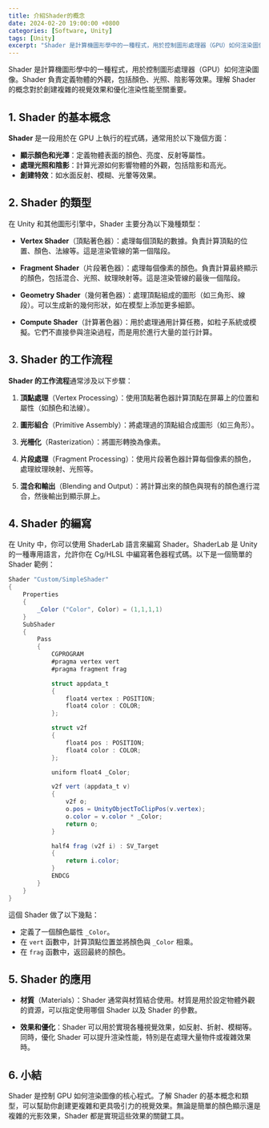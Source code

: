 ```yaml
---
title: 介紹Shader的概念
date: 2024-02-20 19:00:00 +0800
categories: [Software, Unity]
tags: [Unity] 
excerpt: "Shader 是計算機圖形學中的一種程式，用於控制圖形處理器（GPU）如何渲染圖像"
---
```


Shader 是計算機圖形學中的一種程式，用於控制圖形處理器（GPU）如何渲染圖像。Shader 負責定義物體的外觀，包括顏色、光照、陰影等效果。理解 Shader 的概念對於創建複雜的視覺效果和優化渲染性能至關重要。

## **1. Shader 的基本概念**

**Shader** 是一段用於在 GPU 上執行的程式碼，通常用於以下幾個方面：

- **顯示顏色和光澤**：定義物體表面的顏色、亮度、反射等屬性。
- **處理光照和陰影**：計算光源如何影響物體的外觀，包括陰影和高光。
- **創建特效**：如水面反射、模糊、光暈等效果。

## **2. Shader 的類型**

在 Unity 和其他圖形引擎中，Shader 主要分為以下幾種類型：

- **Vertex Shader**（頂點著色器）：處理每個頂點的數據。負責計算頂點的位置、顏色、法線等。這是渲染管線的第一個階段。

- **Fragment Shader**（片段著色器）：處理每個像素的顏色。負責計算最終顯示的顏色，包括混合、光照、紋理映射等。這是渲染管線的最後一個階段。

- **Geometry Shader**（幾何著色器）：處理頂點組成的圖形（如三角形、線段）。可以生成新的幾何形狀，如在模型上添加更多細節。

- **Compute Shader**（計算著色器）：用於處理通用計算任務，如粒子系統或模擬。它們不直接參與渲染過程，而是用於進行大量的並行計算。

## **3. Shader 的工作流程**

**Shader 的工作流程**通常涉及以下步驟：

1. **頂點處理**（Vertex Processing）：使用頂點著色器計算頂點在屏幕上的位置和屬性（如顏色和法線）。

2. **圖形組合**（Primitive Assembly）：將處理過的頂點組合成圖形（如三角形）。

3. **光柵化**（Rasterization）：將圖形轉換為像素。

4. **片段處理**（Fragment Processing）：使用片段著色器計算每個像素的顏色，處理紋理映射、光照等。

5. **混合和輸出**（Blending and Output）：將計算出來的顏色與現有的顏色進行混合，然後輸出到顯示屏上。

## **4. Shader 的編寫**

在 Unity 中，你可以使用 ShaderLab 語言來編寫 Shader。ShaderLab 是 Unity 的一種專用語言，允許你在 Cg/HLSL 中編寫著色器程式碼。以下是一個簡單的 Shader 範例：

```csharp
Shader "Custom/SimpleShader"
{
    Properties
    {
        _Color ("Color", Color) = (1,1,1,1)
    }
    SubShader
    {
        Pass
        {
            CGPROGRAM
            #pragma vertex vert
            #pragma fragment frag

            struct appdata_t
            {
                float4 vertex : POSITION;
                float4 color : COLOR;
            };

            struct v2f
            {
                float4 pos : POSITION;
                float4 color : COLOR;
            };

            uniform float4 _Color;

            v2f vert (appdata_t v)
            {
                v2f o;
                o.pos = UnityObjectToClipPos(v.vertex);
                o.color = v.color * _Color;
                return o;
            }

            half4 frag (v2f i) : SV_Target
            {
                return i.color;
            }
            ENDCG
        }
    }
}
```

這個 Shader 做了以下幾點：

- 定義了一個顏色屬性 `_Color`。
- 在 `vert` 函數中，計算頂點位置並將顏色與 `_Color` 相乘。
- 在 `frag` 函數中，返回最終的顏色。

## **5. Shader 的應用**

- **材質**（Materials）：Shader 通常與材質結合使用。材質是用於設定物體外觀的資源，可以指定使用哪個 Shader 以及 Shader 的參數。

- **效果和優化**：Shader 可以用於實現各種視覺效果，如反射、折射、模糊等。同時，優化 Shader 可以提升渲染性能，特別是在處理大量物件或複雜效果時。

## **6. 小結**

Shader 是控制 GPU 如何渲染圖像的核心程式。了解 Shader 的基本概念和類型，可以幫助你創建更複雜和更具吸引力的視覺效果。無論是簡單的顏色顯示還是複雜的光影效果，Shader 都是實現這些效果的關鍵工具。
